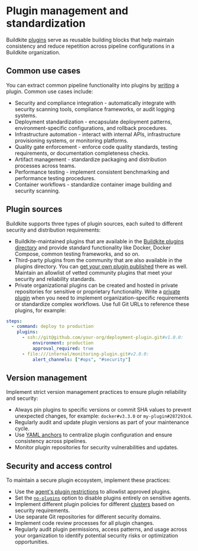 # Plugin management and standardization

Buildkite [plugins](https://buildkite.com/docs/pipelines/integrations/plugins) serve as reusable building blocks that help maintain consistency and reduce repetition across pipeline configurations in a Buildkite organization.

## Common use cases

You can extract common pipeline functionality into plugins by [writing](/docs/pipelines/integrations/plugins/writing) a plugin. Common use cases include:

- Security and compliance integration - automatically integrate with security scanning tools, compliance frameworks, or audit logging systems.
- Deployment standardization - encapsulate deployment patterns, environment-specific configurations, and rollback procedures.
- Infrastructure automation - interact with internal APIs, infrastructure provisioning systems, or monitoring platforms.
- Quality gate enforcement - enforce code quality standards, testing requirements, or documentation completeness checks.
- Artifact management - standardize packaging and distribution processes across teams.
- Performance testing - implement consistent benchmarking and performance testing procedures.
- Container workflows - standardize container image building and security scanning.

## Plugin sources

Buildkite supports three types of plugin sources, each suited to different security and distribution requirements:

- Buildkite-maintained plugins that are available in the [Buildkite plugins directory](/docs/pipelines/integrations/plugins/directory) and provide standard functionality like Docker, Docker Compose, common testing frameworks, and so on.
- Third-party plugins from the community that are also available in the plugins directory. You can [get your own plugin published](/docs/pipelines/integrations/plugins/writing#publish-to-the-buildkite-plugins-directory) there as well. Maintain an allowlist of vetted community plugins that meet your security and reliability standards.
- Private organizational plugins can be created and hosted in private repositories for sensitive or proprietary functionality. Write a [private plugin](/docs/pipelines/integrations/plugins/using#plugin-sources) when you need to implement organization-specific requirements or standardize complex workflows. Use full Git URLs to reference these plugins, for example:

```yml
steps:
  - command: deploy to production
    plugins:
      - ssh://git@github.com/your-org/deployment-plugin.git#v1.0.0:
          environment: production
          approval_required: true
      - file:///internal/monitoring-plugin.git#v2.0.0:
          alert_channels: ["#ops", "#security"]
```

## Version management

Implement strict version management practices to ensure plugin reliability and security:

- Always pin plugins to specific versions or commit SHA values to prevent unexpected changes, for example: `docker#v3.3.0` or `my-plugin#287293c4`.
- Regularly audit and update plugin versions as part of your maintenance cycle.
- Use [YAML anchors](/docs/pipelines/integrations/plugins/using#using-yaml-anchors-with-plugins) to centralize plugin configuration and ensure consistency across pipelines.
- Monitor plugin repositories for security vulnerabilities and updates.

## Security and access control

To maintain a secure plugin ecosystem, implement these practices:

- Use the [agent's plugin restrictions](/docs/agent/v3/securing#restrict-access-by-the-buildkite-agent-controller-allow-a-list-of-plugins) to allowlist approved plugins.
- Set the [`no-plugins`](/docs/agent/v3/configuration#no-plugins) option to disable plugins entirely on sensitive agents.
- Implement different plugin policies for different [clusters](/docs/pipelines/clusters) based on security requirements.
- Use separate Git repositories for different security domains.
- Implement code review processes for all plugin changes.
- Regularly audit plugin permissions, access patterns, and usage across your organization to identify potential security risks or optimization opportunities.

